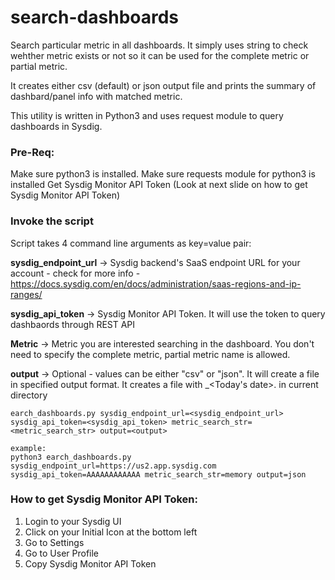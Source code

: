 # search-dashboards
Search particular metric in all dashboards. It simply uses string to check wehther metric exists or not so it can be used for the complete metric or partial metric.

It creates either csv (default) or json output file and prints the summary of dashbard/panel info with matched metric.

This utility is written in Python3 and uses request module to query dashboards in Sysdig.

### Pre-Req:
Make sure python3 is installed.
Make sure requests module for python3 is installed
Get Sysdig Monitor API Token (Look at next slide on how to get Sysdig Monitor API Token)


### Invoke the script
Script takes 4 command line arguments as key=value pair:

 **sysdig_endpoint_url** -> Sysdig backend's SaaS endpoint URL for your account - check for more info - https://docs.sysdig.com/en/docs/administration/saas-regions-and-ip-ranges/
 
 **sysdig_api_token** -> Sysdig Monitor API Token. It will use the token to query dashbaords through REST API

 **Metric** -> Metric you are interested searching in the dashboard. You don't need to specify the complete metric, partial metric name is allowed.
 
 **output** -> Optional - values can be either "csv" or "json". It will create a file in specified output format. It creates a file with <Metric>_<Today's date>.<output> in current directory
 
 

```
earch_dashboards.py sysdig_endpoint_url=<sysdig_endpoint_url> sysdig_api_token=<sysdig_api_token> metric_search_str=<metric_search_str> output=<output>  

example:
python3 earch_dashboards.py sysdig_endpoint_url=https://us2.app.sysdig.com sysdig_api_token=AAAAAAAAAAAA metric_search_str=memory output=json
```


### How to get Sysdig Monitor API Token:

1. Login to your Sysdig UI
2. Click on your Initial Icon at the bottom left
3. Go to Settings
4. Go to User Profile
5. Copy Sysdig Monitor API Token
